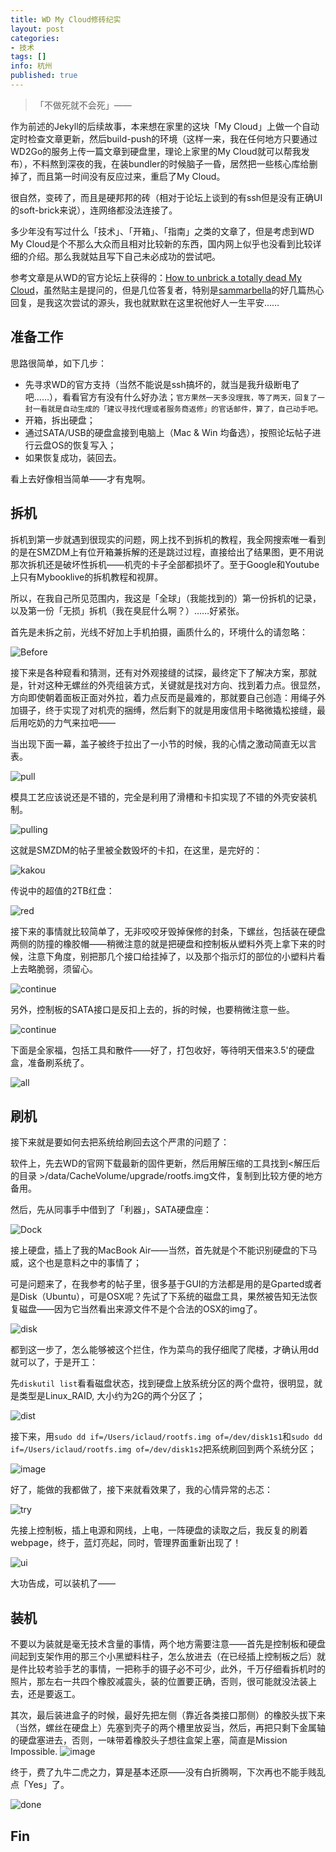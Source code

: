 ```yaml
---
title: WD My Cloud修砖纪实
layout: post
categories:
- 技术
tags: []
info: 杭州
published: true
---
```


> 「不做死就不会死」—— 

作为前述的Jekyll的后续故事，本来想在家里的这块「My Cloud」上做一个自动定时检查文章更新，然后build-push的环境（这样一来，我在任何地方只要通过WD2Go的服务上传一篇文章到硬盘里，理论上家里的My Cloud就可以帮我发布），不料熬到深夜的我，在装bundler的时候脑子一昏，居然把一些核心库给删掉了，而且第一时间没有反应过来，重启了My Cloud。

很自然，变砖了，而且是硬邦邦的砖（相对于论坛上谈到的有ssh但是没有正确UI的soft-brick来说），连网络都没法连接了。

多少年没有写过什么「技术」、「开箱」、「指南」之类的文章了，但是考虑到WD My Cloud是个不那么大众而且相对比较新的东西，国内网上似乎也没看到比较详细的介绍。那么我就姑且写下自己未必成功的尝试吧。

参考文章是从WD的官方论坛上获得的：[How to unbrick a totally dead My Cloud](http://community.wd.com/t5/WD-My-Cloud/How-to-unbrick-a-totally-dead-My-Cloud/td-p/651195/highlight/true)，虽然贴主是提问的，但是几位答复者，特别是[sammarbella](http://community.wd.com/t5/user/viewprofilepage/user-id/241409)的好几篇热心回复，是我这次尝试的源头，我也就默默在这里祝他好人一生平安……

## 准备工作

思路很简单，如下几步：

- 先寻求WD的官方支持（当然不能说是ssh搞坏的，就当是我升级断电了吧……），看看官方有没有什么好办法；`官方果然一天多没理我，等了两天，回复了一封一看就是自动生成的「建议寻找代理或者服务商返修」的官话邮件，算了，自己动手吧。`
- 开箱，拆出硬盘；
- 通过SATA/USB的硬盘盒接到电脑上（Mac & Win 均备选），按照论坛帖子进行云盘OS的恢复写入；
- 如果恢复成功，装回去。

看上去好像相当简单——才有鬼啊。

## 拆机

拆机到第一步就遇到很现实的问题，网上找不到拆机的教程，我全网搜索唯一看到的是在SMZDM上有位开箱兼拆解的还是跳过过程，直接给出了结果图，更不用说那次拆机还是破坏性拆机——机壳的卡子全部都损坏了。至于Google和Youtube上只有Mybooklive的拆机教程和视屏。

所以，在我自己所见范围内，我这是「全球」（我能找到的）第一份拆机的记录，以及第一份「无损」拆机（我在臭屁什么啊？）……好紧张。

首先是未拆之前，光线不好加上手机拍摄，画质什么的，环境什么的请忽略：

![Before](http://i340.photobucket.com/albums/o350/claudxiao/WP_20140227_zpscdab27f1.jpg)

接下来是各种窥看和猜测，还有对外观接缝的试探，最终定下了解决方案，那就是，针对这种无螺丝的外壳组装方式，关键就是找对方向、找到着力点。很显然，方向即使朝着面板正面对外拉，着力点反而是最难的，那就要自己创造：用绳子外加镊子，终于实现了对机壳的捆缚，然后剩下的就是用废信用卡略微撬松接缝，最后用吃奶的力气来拉吧——

当出现下面一幕，盖子被终于拉出了一小节的时候，我的心情之激动简直无以言表。

![pull](http://i340.photobucket.com/albums/o350/claudxiao/WP_201402271_zps74513ff5.jpg)


模具工艺应该说还是不错的，完全是利用了滑槽和卡扣实现了不错的外壳安装机制。

![pulling](http://i340.photobucket.com/albums/o350/claudxiao/WP_201402272_zps0973cd7c.jpg)

这就是SMZDM的帖子里被全数毁坏的卡扣，在这里，是完好的：

![kakou](http://i340.photobucket.com/albums/o350/claudxiao/WP_201402274_zps4bf7fcef.jpg)

传说中的超值的2TB红盘：

![red](http://i340.photobucket.com/albums/o350/claudxiao/WP_201402273_zps74a769a1.jpg)


接下来的事情就比较简单了，无非咬咬牙毁掉保修的封条，下螺丝，包括装在硬盘两侧的防撞的橡胶帽——稍微注意的就是把硬盘和控制板从塑料外壳上拿下来的时候，注意下角度，别把那几个接口给挂掉了，以及那个指示灯的部位的小塑料片看上去略脆弱，须留心。

![continue](http://i340.photobucket.com/albums/o350/claudxiao/WP_201402275_zpsf453997a.jpg)

另外，控制板的SATA接口是反扣上去的，拆的时候，也要稍微注意一些。

![continue](http://i340.photobucket.com/albums/o350/claudxiao/WP_201402278_zps0271d6db.jpg)

下面是全家福，包括工具和散件——好了，打包收好，等待明天借来3.5'的硬盘盒，准备刷系统了。

![all](http://i340.photobucket.com/albums/o350/claudxiao/WP_201402277_zps9aadfda3.jpg)


## 刷机

接下来就是要如何去把系统给刷回去这个严肃的问题了：

软件上，先去WD的官网下载最新的固件更新，然后用解压缩的工具找到<解压后的目录 >/data/CacheVolume/upgrade/rootfs.img文件，复制到比较方便的地方备用。

然后，先从同事手中借到了「利器」，SATA硬盘座：

![Dock](http://i340.photobucket.com/albums/o350/claudxiao/WP_20140228_zps3b7649a0.jpg)

接上硬盘，插上了我的MacBook Air——当然，首先就是个不能识别硬盘的下马威，这个也是意料之中的事情了；

可是问题来了，在我参考的帖子里，很多基于GUI的方法都是用的是Gparted或者是Disk（Ubuntu），可是OSX呢？先试了下系统的磁盘工具，果然被告知无法恢复磁盘——因为它当然看出来源文件不是个合法的OSX的img了。

![disk](http://i340.photobucket.com/albums/o350/claudxiao/5C4F5E555FEB71672014-02-27112203PM_zps6407c179.png)

都到这一步了，怎么能够被这个拦住，作为菜鸟的我仔细爬了爬楼，才确认用dd就可以了，于是开工：

先`diskutil list`看看磁盘状态，找到硬盘上放系统分区的两个盘符，很明显，就是类型是Linux_RAID, 大小约为2G的两个分区了；

![dist](http://i340.photobucket.com/albums/o350/claudxiao/5C4F5E555FEB71672014-02-27115724PM_zpscd574eaa.png)

接下来，用`sudo dd if=/Users/iclaud/rootfs.img of=/dev/disk1s1`和`sudo dd if=/Users/iclaud/rootfs.img of=/dev/disk1s2`把系统刷回到两个系统分区；

![image](http://i340.photobucket.com/albums/o350/claudxiao/5C4F5E555FEB71672014-02-27115735PM_zps6ee347d4.png)

好了，能做的我都做了，接下来就看效果了，我的心情异常的忐忑：

![try](http://i340.photobucket.com/albums/o350/claudxiao/WP_201402282_zps6578a511.jpg)

先接上控制板，插上电源和网线，上电，一阵硬盘的读取之后，我反复的刷着webpage，终于，蓝灯亮起，同时，管理界面重新出现了！

![ui](http://i340.photobucket.com/albums/o350/claudxiao/5C4F5E555FEB71672014-02-28120427AM_zpsb497ac33.png)

大功告成，可以装机了——


## 装机

不要以为装就是毫无技术含量的事情，两个地方需要注意——首先是控制板和硬盘间起到支架作用的那三个小黑塑料柱子，怎么放进去（在已经插上控制板之后）就是件比较考验手艺的事情，一把称手的镊子必不可少，此外，千万仔细看拆机时的照片，那左右一共四个橡胶减震头，装的位置要正确，否则，很可能就没法装上去，还是要返工。

其次，最后装进盒子的时候，最好先把左侧（靠近各类接口那侧）的橡胶头拔下来（当然，螺丝在硬盘上）先塞到壳子的两个槽里放妥当，然后，再把只剩下金属轴的硬盘塞进去，否则，一味带着橡胶头子想往盒架上塞，简直是Mission Impossible.
![image](http://i340.photobucket.com/albums/o350/claudxiao/WP_201402281_zps4cb90605.jpg)

终于，费了九牛二虎之力，算是基本还原——没有白折腾啊，下次再也不能手贱乱点「Yes」了。

![done](http://i340.photobucket.com/albums/o350/claudxiao/WP_201402283_zpsbf689094.jpg)

## Fin
